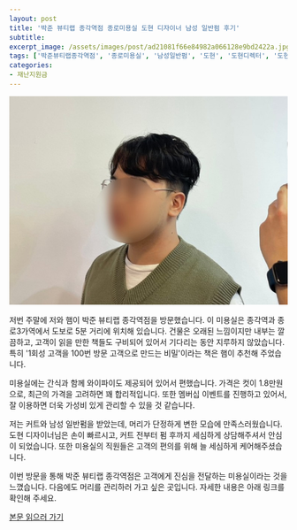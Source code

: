 ```yaml
---
layout: post
title: '박준 뷰티랩 종각역점 종로미용실 도현 디자이너 남성 일반펌 후기'
subtitle: 
excerpt_image: /assets/images/post/ad21081f66e84982a066128e9bd2422a.jpg
tags: ['박준뷰티랩종각역점', '종로미용실', '남성일반펌', '도현', '도현디렉터', '도현디자이너', '남성일반펌도현디자이너']
categories: 
- 재난지원금
---
```


![메인 이미지](/assets/images/post/ad21081f66e84982a066128e9bd2422a.jpg)

저번 주말에 저와 햄이 박준 뷰티랩 종각역점을 방문했습니다. 이 미용실은 종각역과 종로3가역에서 도보로 5분 거리에 위치해 있습니다. 건물은 오래된 느낌이지만 내부는 깔끔하고, 고객이 읽을 만한 책들도 구비되어 있어서 기다리는 동안 지루하지 않았습니다. 특히 '1회성 고객을 100번 방문 고객으로 만드는 비밀'이라는 책은 햄이 추천해 주었습니다.

미용실에는 간식과 함께 와이파이도 제공되어 있어서 편했습니다. 가격은 컷이 1.8만원으로, 최근의 가격을 고려하면 꽤 합리적입니다. 또한 멤버십 이벤트를 진행하고 있어서, 잘 이용하면 더욱 가성비 있게 관리할 수 있을 것 같습니다.

저는 커트와 남성 일반펌을 받았는데, 머리가 단정하게 변한 모습에 만족스러웠습니다. 도현 디자이너님은 손이 빠르시고, 커트 전부터 펌 후까지 세심하게 상담해주셔서 안심이 되었습니다. 또한 미용실의 직원들은 고객의 편의를 위해 늘 세심하게 케어해주셨습니다.

이번 방문을 통해 박준 뷰티랩 종각역점은 고객에게 진심을 전달하는 미용실이라는 것을 느꼈습니다. 다음에도 머리를 관리하러 가고 싶은 곳입니다. 자세한 내용은 아래 링크를 확인해 주세요.

[본문 읽으러 가기](https://m.blog.naver.com/ham_eaten_jellybear/223247732240)
